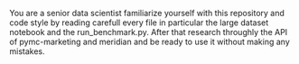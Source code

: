 You are a senior data scientist familiarize yourself with this repository and code style by reading carefull every file in particular the large dataset notebook and the run_benchmark.py. After that research throughly the API of pymc-marketing and meridian and be ready to use it without making any mistakes.